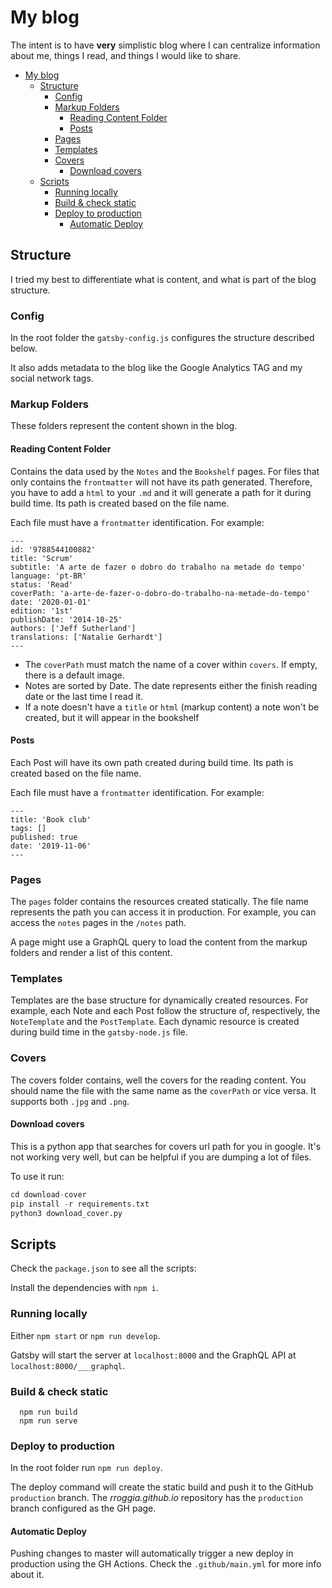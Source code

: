 # My blog
The intent is to have **very** simplistic blog where I can centralize information about me, things I read, and things I would like to share.

- [My blog](#my-blog)
  - [Structure](#structure)
    - [Config](#config)
    - [Markup Folders](#markup-folders)
      - [Reading Content Folder](#reading-content-folder)
      - [Posts](#posts)
    - [Pages](#pages)
    - [Templates](#templates)
    - [Covers](#covers)
      - [Download covers](#download-covers)
  - [Scripts](#scripts)
    - [Running locally](#running-locally)
    - [Build & check static](#build--check-static)
    - [Deploy to production](#deploy-to-production)
      - [Automatic Deploy](#automatic-deploy)

## Structure
I tried my best to differentiate what is content, and what is part of the blog structure.

### Config

In the root folder the `gatsby-config.js` configures the structure described below.

It also adds metadata to the blog like the Google Analytics TAG and my social network tags.

### Markup Folders
These folders represent the content shown in the blog.

#### Reading Content Folder
Contains the data used by the `Notes` and the `Bookshelf` pages. For files that only contains the `frontmatter` will not have its path generated. Therefore, you have to add a `html` to your `.md` and it will generate a path for it during build time. Its path is created based on the file name.

Each file must have a `frontmatter` identification. For example:

```
---
id: '9788544100882'
title: 'Scrum'
subtitle: 'A arte de fazer o dobro do trabalho na metade do tempo'
language: 'pt-BR'
status: 'Read'
coverPath: 'a-arte-de-fazer-o-dobro-do-trabalho-na-metade-do-tempo'
date: '2020-01-01'
edition: '1st'
publishDate: '2014-10-25'
authors: ['Jeff Sutherland']
translations: ['Natalie Gerhardt']
---
```

- The `coverPath` must match the name of a cover within `covers`. If empty, there is a default image.
- Notes are sorted by Date. The date represents either the finish reading date or the last time I read it.
- If a note doesn't have a `title` or `html` (markup content) a note won't be created, but it will appear in the bookshelf

#### Posts
Each Post will have its own path created during build time. Its path is created based on the file name.

Each file must have a `frontmatter` identification. For example:
```
---
title: 'Book club'
tags: []
published: true
date: '2019-11-06'
---
```

### Pages
The `pages` folder contains the resources created statically. The file name represents the path you can access it in production. For example, you can access the `notes` pages in the `/notes` path.

A page might use a GraphQL query to load the content from the markup folders and render a list of this content.

### Templates
Templates are the base structure for dynamically created resources. For example, each Note and each Post follow the structure of, respectively, the `NoteTemplate` and the `PostTemplate`. Each dynamic resource is created during build time in the `gatsby-node.js` file.

### Covers
The covers folder contains, well the covers for the reading content. You should name the file with the same name as the `coverPath` or vice versa. It supports both `.jpg` and `.png`.

#### Download covers
This is a python app that searches for covers url path for you in google. It's not working very well, but can be helpful if you are dumping a lot of files.

To use it run:

``` python
cd download-cover
pip install -r requirements.txt
python3 download_cover.py
```

## Scripts
Check the `package.json` to see all the scripts:

Install the dependencies with `npm i`.

### Running locally
Either `npm start` or `npm run develop`.

Gatsby will start the server at `localhost:8000` and the GraphQL API at `localhost:8000/___graphql`.

### Build & check static

```
  npm run build 
  npm run serve
```

### Deploy to production
In the root folder run `npm run deploy`.

The deploy command will create the static build and push it to the GitHub `production` branch. The *rroggia.github.io* repository has the `production` branch configured as the GH page.

#### Automatic Deploy
Pushing changes to master will automatically trigger a new deploy in production using the GH Actions. Check the `.github/main.yml` for more info about it.